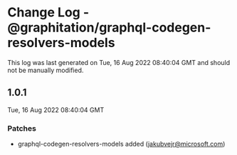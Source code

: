 # Change Log - @graphitation/graphql-codegen-resolvers-models

This log was last generated on Tue, 16 Aug 2022 08:40:04 GMT and should not be manually modified.

<!-- Start content -->

## 1.0.1

Tue, 16 Aug 2022 08:40:04 GMT

### Patches

- graphql-codegen-resolvers-models added (jakubvejr@microsoft.com)
